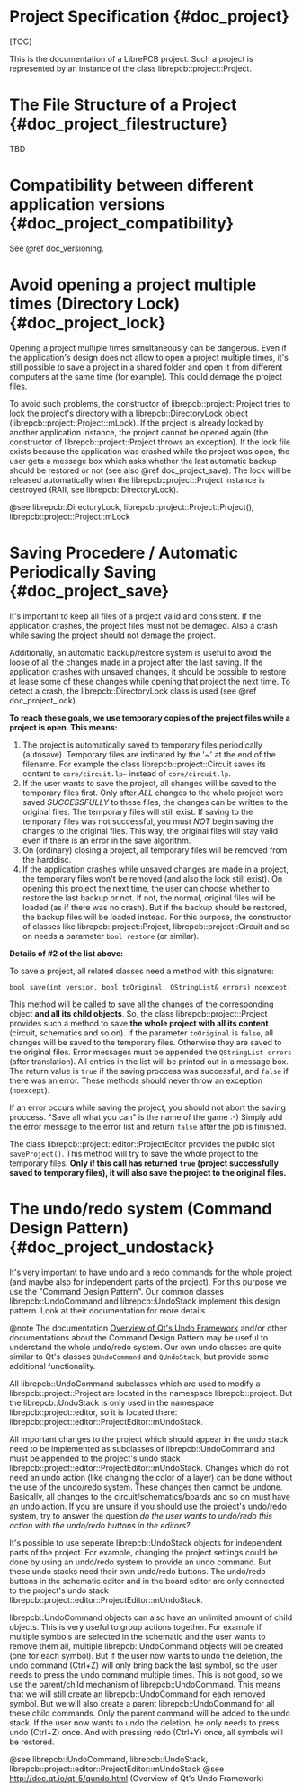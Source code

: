 Project Specification {#doc_project}
====================================

[TOC]

This is the documentation of a LibrePCB project. Such a project is represented by an instance of the
class librepcb::project::Project.


# The File Structure of a Project {#doc_project_filestructure}

TBD


# Compatibility between different application versions {#doc_project_compatibility}

See @ref doc_versioning.


# Avoid opening a project multiple times (Directory Lock) {#doc_project_lock}

Opening a project multiple times simultaneously can be dangerous. Even if the application's design
does not allow to open a project multiple times, it's still possible to save a project in a shared
folder and open it from different computers at the same time (for example). This could demage the
project files.

To avoid such problems, the constructor of librepcb::project::Project tries to lock the project's
directory with a librepcb::DirectoryLock object (librepcb::project::Project::mLock). If the project
is already locked by another application instance, the project cannot be opened again (the
constructor of librepcb::project::Project throws an exception). If the lock file exists because the
application was crashed while the project was open, the user gets a message box which asks whether
the last automatic backup should be restored or not (see also @ref doc_project_save). The lock will
be released automatically when the librepcb::project::Project instance is destroyed (RAII, see
librepcb::DirectoryLock).

@see librepcb::DirectoryLock, librepcb::project::Project::Project(), librepcb::project::Project::mLock


# Saving Procedere / Automatic Periodically Saving {#doc_project_save}

It's important to keep all files of a project valid and consistent. If the application crashes, the
project files must not be demaged. Also a crash while saving the project should not demage the project.

Additionally, an automatic backup/restore system is useful to avoid the loose of all the changes
made in a project after the last saving. If the application crashes with unsaved changes, it should
be possible to restore at lease some of these changes while opening that project the next time. To
detect a crash, the librepcb::DirectoryLock class is used (see @ref doc_project_lock).

**To reach these goals, we use temporary copies of the project files while a project is open. This means:**

1. The project is automatically saved to temporary files periodically (autosave).
   Temporary files are indicated by the '~' at the end of the filename. For example the class
   librepcb::project::Circuit saves its content to `core/circuit.lp~` instead of `core/circuit.lp`.
2. If the user wants to save the project, all changes will be saved to the temporary files first.
   Only after *ALL* changes to the whole project were saved *SUCCESSFULLY* to these files, the
   changes can be written to the original files. The temporary files will still exist. If saving to
   the temporary files was not successful, you must *NOT* begin saving the changes to the original
   files. This way, the original files will stay valid even if there is an error in the save algorithm.
3. On (ordinary) closing a project, all temporary files will be removed from the harddisc.
4. If the application crashes while unsaved changes are made in a project, the temporary files won't
   be removed (and also the lock still exist). On opening this project the next time, the user can
   choose whether to restore the last backup or not. If not, the normal, original files will be
   loaded (as if there was no crash). But if the backup should be restored, the backup files will be
   loaded instead. For this purpose, the constructor of classes like librepcb::project::Project,
   librepcb::project::Circuit and so on needs a parameter `bool restore` (or similar).


**Details of #2 of the list above:**

To save a project, all related classes need a method with this signature:

    bool save(int version, bool toOriginal, QStringList& errors) noexcept;

This method will be called to save all the changes of the corresponding object **and all its child
objects**. So, the class librepcb::project::Project provides such a method to save **the whole
project with all its content** (circuit, schematics and so on). If the parameter `toOriginal` is
`false`, all changes will be saved to the temporary files. Otherwise they are saved to the original
files. Error messages must be appended the `QStringList errors` (after translation). All entries in
the list will be printed out in a message box. The return value is `true` if the saving proccess was
successful, and `false` if there was an error. These methods should never throw an exception (`noexcept`).

If an error occurs while saving the project, you should not abort the saving proccess. "Save all
what you can" is the name of the game :-) Simply add the error message to the error list and return
`false` after the job is finished.

The class librepcb::project::editor::ProjectEditor provides the public slot `saveProject()`. This
method will try to save the whole project to the temporary files. **Only if this call has returned
`true` (project successfully saved to temporary files), it will also save the project to the
original files.**


# The undo/redo system (Command Design Pattern) {#doc_project_undostack}

It's very important to have undo and a redo commands for the whole project (and maybe also for
independent parts of the project). For this purpose we use the "Command Design Pattern". Our common
classes librepcb::UndoCommand and librepcb::UndoStack implement this design pattern. Look at their
documentation for more details.

@note The documentation [Overview of Qt's Undo Framework](http://doc.qt.io/qt-5/qundo.html) and/or
other documentations about the Command Design Pattern may be useful to understand the whole
undo/redo system. Our own undo classes are quite similar to Qt's classes `QUndoCommand` and
`QUndoStack`, but provide some additional functionality.

All librepcb::UndoCommand subclasses which are used to modify a librepcb::project::Project are located
in the namespace librepcb::project. But the librepcb::UndoStack is only used in the namespace
librepcb::project::editor, so it is located there: librepcb::project::editor::ProjectEditor::mUndoStack.

All important changes to the project which should appear in the undo stack need to be implemented as
subclasses of librepcb::UndoCommand and must be appended to the project's undo stack
librepcb::project::editor::ProjectEditor::mUndoStack. Changes which do not need an undo action (like
changing the color of a layer) can be done without the use of the undo/redo system. These changes
then cannot be undone. Basically, all changes to the circuit/schematics/boards and so on must have
an undo action. If you are unsure if you should use the project's undo/redo system, try to answer
the question *do the user wants to undo/redo this action with the undo/redo buttons in the editors?*.

It's possible to use seperate librepcb::UndoStack objects for independent parts of the project. For
example, changing the project settings could be done by using an undo/redo system to provide an undo
command. But these undo stacks need their own undo/redo buttons. The undo/redo buttons in the
schematic editor and in the board editor are only connected to the project's undo stack
librepcb::project::editor::ProjectEditor::mUndoStack.

librepcb::UndoCommand objects can also have an unlimited amount of child objects. This is very
useful to group actions together. For example if multiple symbols are selected in the schematic and
the user wants to remove them all, multiple librepcb::UndoCommand objects will be created (one for
each symbol). But if the user now wants to undo the deletion, the undo command (Ctrl+Z) will only
bring back the last symbol, so the user needs to press the undo command multiple times. This is not
good, so we use the parent/child mechanism of librepcb::UndoCommand. This means that we will still
create an librepcb::UndoCommand for each removed symbol. But we will also create a parent
librepcb::UndoCommand for all these child commands. Only the parent command will be added to the
undo stack. If the user now wants to undo the deletion, he only needs to press undo (Ctrl+Z) once.
And with pressing redo (Ctrl+Y) once, all symbols will be restored.

@see librepcb::UndoCommand, librepcb::UndoStack, librepcb::project::editor::ProjectEditor::mUndoStack
@see http://doc.qt.io/qt-5/qundo.html (Overview of Qt's Undo Framework)
